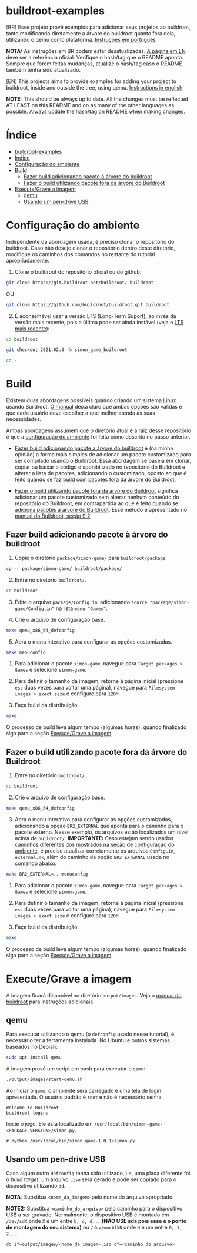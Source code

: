 # buildroot-examples

[BR]
Esse projeto provê exemplos para adicionar seus projetos ao buildroot, tanto modificando diretamente a árvore do buildroot quanto fora dela, utilizando o qemu como plataforma.
[Instruções em português](README.pt-br.md)

**NOTA:** As instruções em BR podem estar desatualizadas. [A página em EN](README.md) deve ser a referência oficial. Verifique o hash/tag que o README aponta.
Sempre que forem feitas mudanças, atualize o hash/tag caso o README também tenha sido atualizado.

[EN]
This projects aims to provide examples for adding your project to buildroot, inside and outside the tree, using qemu.
[Instructions in english](README.md)

**NOTE:** This should be always up to date. All the changes must be reflected AT LEAST on this README and on as many of the other languages as possible.
Always update the hash/tag on README when making changes.

# Índice
- [buildroot-examples](#buildroot-examples)
- [Índice](#índice)
- [Configuração do ambiente](#configuração-do-ambiente)
- [Build](#build)
  - [Fazer build adicionando pacote à árvore do buildroot](#fazer-build-adicionando-pacote-à-árvore-do-buildroot)
  - [Fazer o build utilizando pacote fora da árvore do Buildroot](#fazer-o-build-utilizando-pacote-fora-da-árvore-do-buildroot)
- [Execute/Grave a imagem](#executegrave-a-imagem)
  - [qemu](#qemu)
  - [Usando um pen-drive USB](#usando-um-pen-drive-usb)

# Configuração do ambiente
Independente da abordagem usada, é preciso clonar o repositório do buildroot.
Caso não deseje clonar o repositório dentro deste diretório, modifique os caminhos dos comandos no restante do tutorial apropriadamente.

1. Clone o buildroot do repositório oficial ou do github:
```bash
git clone https://git.buildroot.net/buildroot/ buildroot
```
OU
```bash
git clone https://github.com/buildroot/buildroot.git buildroot
```

2. É aconselhável usar a versão LTS (Long-Term Suport), ao invés da versão mais recente, pois a última pode ser ainda instável (veja o [LTS mais recente](https://buildroot.org/download.html)):
```bash
cd buildroot

git checkout 2021.02.3 -b simon_game_buildroot

cd -
```
# Build
Existem duas abordagens possíveis quando criando um sistema Linux usando Buildroot. [O manual](https://buildroot.org/downloads/manual/manual.html#customize-dir-structure) deixa claro que ambas opções são válidas e que cada usuário deve escolher a que melhor atenda às suas necessidades.

Ambas abordagens assumem que o diretório atual é a raiz desse repositório e que a [configuração do ambiente](#configuração-do-ambiente) foi feita como descrito no passo anterior.

- [Fazer build adicionando pacote à árvore do buildroot](#fazer-build-adicionando-pacote-à-árvore-do-buildroot) é (na minha opinião) a forma mais simples de adicionar um pacote customizado para ser compilado usando o Buildroot. Essa abordagem se baseia em clonar, copiar ou baixar o código disponibilizado no repositório do Buildroot e alterar a lista de pacotes, adicionando o customizado, oposto ao que é feito quando se faz [build com pacotes fora da árvore do Buildroot](#fazer-o-build-utilizando-pacote-fora-da-árvore-do-buildroot).

- [Fazer o build utilizando pacote fora da árvore do Buildroot]((#fazer-o-build-utilizando-pacote-fora-da-árvore-do-buildroot)) significa adicionar um pacote customizado sem alterar nenhum conteúdo do repositório do Buildroot, em contrapartida ao que é feito quando se [adiciona pacotes à árvore do Buildroot](#fazer-build-adicionando-pacote-à-árvore-do-buildroot). Esse método é apresentado no [manual do Buildroot, seção 9.2](https://buildroot.org/downloads/manual/manual.html#outside-br-custom)

## Fazer build adicionando pacote à árvore do buildroot
1. Copie o diretório `package/simon-game/` para `buildroot/package`.
```bash
cp -r package/simon-game/ buildroot/package/
```

2. Entre no diretório `buildroot/`.
```bash
cd buildroot
```

3. Edite o arquivo `package/Config.in`, adicionando `source "package/simon-game/Config.in"` na lista `menu "Games"`.

4. Crie o arquivo de configuração base.
```bash
make qemu_x86_64_defconfig
```

5. Abra o menu interativo para configurar as opções customizadas.
```bash
make menuconfig
```

   1. Para adicionar o pacote `simon-game`, navegue para `Target packages > Games` e selecione `simon-game`.

   2. Para definir o tamanho da imagem, retorne à página inicial (pressione `esc` duas vezes para voltar uma página), navegue para `Filesystem images > exact size` e configure para `120M`.

6. Faça build da distribuição.
```bash
make
```
O processo de build leva algum tempo (algumas horas), quando finalizado siga para a seção [Execute/Grave a imagem](#executegrave-a-imagem).

## Fazer o build utilizando pacote fora da árvore do Buildroot
1. Entre no diretório `buildroot/`.
```bash
cd buildroot
```

2. Crie o arquivo de configuração base.
```bash
make qemu_x86_64_defconfig
```

3. Abra o menu interativo para configurar as opções customizadas, adicionando a opção `BR2_EXTERNAL` que aponta para o caminho para o pacote externo. Nesse exemplo, os arquivos estão localizados um nível acima de `buildroot/`.
**IMPORTANTE:** Caso estejam sendo usados caminhos diferentes dos mostrados na seção de [configuração do ambiente](#configuração-do-ambiente), é preciso atualizar corretamente os arquivos `Config.in`, `external.mk`, além do caminho da opção `BR2_EXTERNAL` usada no comando abaixo.
```bash
make BR2_EXTERNAL=.. menuconfig
```
   1. Para adicionar o pacote `simon-game`, navegue para `Target packages > Games` e selecione `simon-game`.

   2. Para definir o tamanho da imagem, retorne à página inicial (pressione `esc` duas vezes para voltar uma página), navegue para `Filesystem images > exact size` e configure para `120M`.

4. Faça build da distribuição.
```bash
make
```
O processo de build leva algum tempo (algumas horas), quando finalizado siga para a seção [Execute/Grave a imagem](#executegrave-a-imagem).

# Execute/Grave a imagem

A imagem ficará disponível no diretório `output/images`. Veja o [manual do buildroot](https://buildroot.org/downloads/manual/manual.html#_boot_the_generated_images) para instruções adicionais.

## qemu

Para executar utilizando o qemu (o `defconfig` usado nesse tutorial), é necessário ter a ferramenta instalada.
No Ubuntu e outros sistemas baseados no Debian:
```bash
sudo apt install qemu
```

A imagem provê um script em bash para executar o `qemu`:
```bash
./output/images/start-qemu.sh
```

Ao iniciar o `qemu`, o ambiente será carregado e uma tela de login apresentada. O usuário padrão é `root` e não é necessário senha.
```
Welcome to Buildroot
buildroot login:
```

Inicie o jogo. Ele está localizado em `/usr/local/bin/simon-game-<PACKAGE_VERSION>/simon.py`.
```
# python /usr/local/bin/simon-game-1.0.1/simon.py
```

## Usando um pen-drive USB
Caso algum outro `defconfig` tenha sido utilizado, i.e, uma placa diferente foi o *build target*, um arquivo `.iso` será gerado e pode ser copiado para o dispositivo utilizando `dd`.

**NOTA:** Substitua `<nome_da_imagem>` pelo nome do arquivo apropriado.

**NOTE2:** Substitua `<caminho_do_arquivo>` pelo caminho para o dispositivo USB a ser gravado. Normalmente, o dispositivo USB é montado em `/dev/sdX` onde `X` é um entre `b, c, d...` **(NÃO USE sda pois esse é o ponto de montagem do seu sistema)** ou `/dev/mmcblkN` onde `N` é um entre `0, 1, 2...`.
```bash
dd if=output/images/<nome_da_imagem>.iso of=<caminho_do_arquivo>
```
